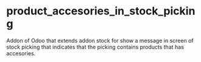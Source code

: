# product_accesories_in_stock_picking
Addon of Odoo that extends addon stock for show a message in  screen of stock picking that indicates that the picking contains products that has accesories. 
